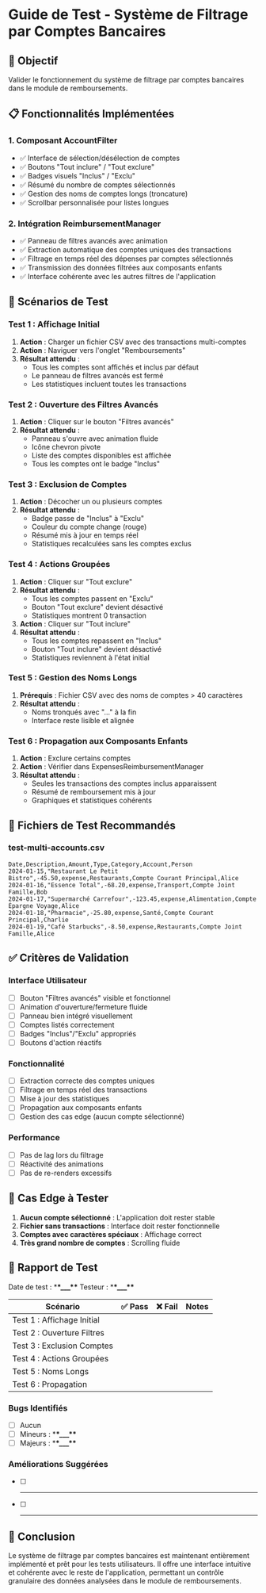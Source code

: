 # Guide de Test - Système de Filtrage par Comptes Bancaires

## 🎯 Objectif

Valider le fonctionnement du système de filtrage par comptes bancaires dans le module de
remboursements.

## 📋 Fonctionnalités Implémentées

### 1. Composant AccountFilter

- ✅ Interface de sélection/désélection de comptes
- ✅ Boutons "Tout inclure" / "Tout exclure"
- ✅ Badges visuels "Inclus" / "Exclu"
- ✅ Résumé du nombre de comptes sélectionnés
- ✅ Gestion des noms de comptes longs (troncature)
- ✅ Scrollbar personnalisée pour listes longues

### 2. Intégration ReimbursementManager

- ✅ Panneau de filtres avancés avec animation
- ✅ Extraction automatique des comptes uniques des transactions
- ✅ Filtrage en temps réel des dépenses par comptes sélectionnés
- ✅ Transmission des données filtrées aux composants enfants
- ✅ Interface cohérente avec les autres filtres de l'application

## 🧪 Scénarios de Test

### Test 1 : Affichage Initial

1. **Action** : Charger un fichier CSV avec des transactions multi-comptes
2. **Action** : Naviguer vers l'onglet "Remboursements"
3. **Résultat attendu** :
   - Tous les comptes sont affichés et inclus par défaut
   - Le panneau de filtres avancés est fermé
   - Les statistiques incluent toutes les transactions

### Test 2 : Ouverture des Filtres Avancés

1. **Action** : Cliquer sur le bouton "Filtres avancés"
2. **Résultat attendu** :
   - Panneau s'ouvre avec animation fluide
   - Icône chevron pivote
   - Liste des comptes disponibles est affichée
   - Tous les comptes ont le badge "Inclus"

### Test 3 : Exclusion de Comptes

1. **Action** : Décocher un ou plusieurs comptes
2. **Résultat attendu** :
   - Badge passe de "Inclus" à "Exclu"
   - Couleur du compte change (rouge)
   - Résumé mis à jour en temps réel
   - Statistiques recalculées sans les comptes exclus

### Test 4 : Actions Groupées

1. **Action** : Cliquer sur "Tout exclure"
2. **Résultat attendu** :
   - Tous les comptes passent en "Exclu"
   - Bouton "Tout exclure" devient désactivé
   - Statistiques montrent 0 transaction
3. **Action** : Cliquer sur "Tout inclure"
4. **Résultat attendu** :
   - Tous les comptes repassent en "Inclus"
   - Bouton "Tout inclure" devient désactivé
   - Statistiques reviennent à l'état initial

### Test 5 : Gestion des Noms Longs

1. **Prérequis** : Fichier CSV avec des noms de comptes > 40 caractères
2. **Résultat attendu** :
   - Noms tronqués avec "..." à la fin
   - Interface reste lisible et alignée

### Test 6 : Propagation aux Composants Enfants

1. **Action** : Exclure certains comptes
2. **Action** : Vérifier dans ExpensesReimbursementManager
3. **Résultat attendu** :
   - Seules les transactions des comptes inclus apparaissent
   - Résumé de remboursement mis à jour
   - Graphiques et statistiques cohérents

## 📁 Fichiers de Test Recommandés

### test-multi-accounts.csv

```csv
Date,Description,Amount,Type,Category,Account,Person
2024-01-15,"Restaurant Le Petit Bistro",-45.50,expense,Restaurants,Compte Courant Principal,Alice
2024-01-16,"Essence Total",-68.20,expense,Transport,Compte Joint Famille,Bob
2024-01-17,"Supermarché Carrefour",-123.45,expense,Alimentation,Compte Épargne Voyage,Alice
2024-01-18,"Pharmacie",-25.80,expense,Santé,Compte Courant Principal,Charlie
2024-01-19,"Café Starbucks",-8.50,expense,Restaurants,Compte Joint Famille,Alice
```

## ✅ Critères de Validation

### Interface Utilisateur

- [ ] Bouton "Filtres avancés" visible et fonctionnel
- [ ] Animation d'ouverture/fermeture fluide
- [ ] Panneau bien intégré visuellement
- [ ] Comptes listés correctement
- [ ] Badges "Inclus"/"Exclu" appropriés
- [ ] Boutons d'action réactifs

### Fonctionnalité

- [ ] Extraction correcte des comptes uniques
- [ ] Filtrage en temps réel des transactions
- [ ] Mise à jour des statistiques
- [ ] Propagation aux composants enfants
- [ ] Gestion des cas edge (aucun compte sélectionné)

### Performance

- [ ] Pas de lag lors du filtrage
- [ ] Réactivité des animations
- [ ] Pas de re-renders excessifs

## 🐛 Cas Edge à Tester

1. **Aucun compte sélectionné** : L'application doit rester stable
2. **Fichier sans transactions** : Interface doit rester fonctionnelle
3. **Comptes avec caractères spéciaux** : Affichage correct
4. **Très grand nombre de comptes** : Scrolling fluide

## 📝 Rapport de Test

Date de test : \***\*\_\_\_\*\*** Testeur : \***\*\_\_\_\*\***

| Scénario                   | ✅ Pass | ❌ Fail | Notes |
| -------------------------- | ------- | ------- | ----- |
| Test 1 : Affichage Initial |         |         |       |
| Test 2 : Ouverture Filtres |         |         |       |
| Test 3 : Exclusion Comptes |         |         |       |
| Test 4 : Actions Groupées  |         |         |       |
| Test 5 : Noms Longs        |         |         |       |
| Test 6 : Propagation       |         |         |       |

### Bugs Identifiés

- [ ] Aucun
- [ ] Mineurs : \***\*\_\_\_\*\***
- [ ] Majeurs : \***\*\_\_\_\*\***

### Améliorations Suggérées

- [ ] ***
- [ ] ***

## 🎉 Conclusion

Le système de filtrage par comptes bancaires est maintenant entièrement implémenté et prêt pour les
tests utilisateurs. Il offre une interface intuitive et cohérente avec le reste de l'application,
permettant un contrôle granulaire des données analysées dans le module de remboursements.
